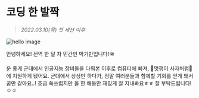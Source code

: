# 코딩 한 발짝
>*2022.03.10(목) 첫 세션 이후*

![hello image](https://cdn.dribbble.com/users/1687966/screenshots/15513826/hello_2x.png)

안녕하세요! 전역 한 달 차 민간인 박기만입니다!🪖

운 좋게 군대에서 인공지능 장비들을 다뤄본 이후로 컴퓨터에 빠져, 🦁멋쟁이 사자처럼🦁에 지원하게 됐어요. 군대에서 상상만 하다가, 정말 여러분들과 함께할 기회를 얻게 돼서 꿈만 같아요..! 조금 쑥쓰럽지만 올 한 해동안 재밌게 잘 지내봐요ㅎㅎ 잘 부탁드립니다!☺️☺️
</p>

